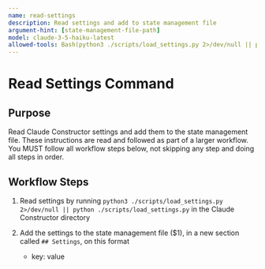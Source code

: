```yaml
---
name: read-settings
description: Read settings and add to state management file
argument-hint: [state-management-file-path]
model: claude-3-5-haiku-latest
allowed-tools: Bash(python3 ./scripts/load_settings.py 2>/dev/null || python ./scripts/load_settings.py)
---
```


# Read Settings Command

## Purpose

Read Claude Constructor settings and add them to the state management file.
These instructions are read and followed as part of a larger workflow.
You MUST follow all workflow steps below, not skipping any step and doing all steps in order.

## Workflow Steps

1. Read settings by running `python3 ./scripts/load_settings.py 2>/dev/null || python ./scripts/load_settings.py` in the Claude Constructor directory

2. Add the settings to the state management file ($1), in a new section called `## Settings`, on this format
    - key: value